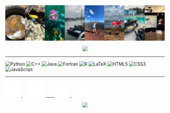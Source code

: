 
<img src="https://github.com/hananniesen/hananniesen/blob/main/collage.png">
<p align="center">
  <img src="https://capsule-render.vercel.app/api?type=waving&height=250&color=4169E1&text=Anne%20Hansen&fontColor=FFFFFF&fontSize=70&desc=Physical%20Oceanography%20and%20Marine%20Engineering%20Researcher&fontAlignY=30&section=header&fontAlign=50&descAlign=50&animation=fadeIn&descAlignY=50"/>
</p>

---
![Python](https://img.shields.io/badge/python-3670A0?style=for-the-badge&logo=python&logoColor=ffdd54)
![C++](https://img.shields.io/badge/c++-%2300599C.svg?style=for-the-badge&logo=c%2B%2B&logoColor=white)
![Java](https://img.shields.io/badge/java-%23ED8B00.svg?style=for-the-badge&logo=openjdk&logoColor=white)
![Fortran](https://img.shields.io/badge/Fortran-%23734F96.svg?style=for-the-badge&logo=fortran&logoColor=white)
![R](https://img.shields.io/badge/r-%23276DC3.svg?style=for-the-badge&logo=r&logoColor=white)
![LaTeX](https://img.shields.io/badge/latex-%23008080.svg?style=for-the-badge&logo=latex&logoColor=white)
![HTML5](https://img.shields.io/badge/html5-%23E34F26.svg?style=for-the-badge&logo=html5&logoColor=white)
![CSS3](https://img.shields.io/badge/css3-%231572B6.svg?style=for-the-badge&logo=css3&logoColor=white)
![JavaScript](https://img.shields.io/badge/javascript-%23323330.svg?style=for-the-badge&logo=javascript&logoColor=%23F7DF1E)

---


<div>
  <a href="https://www.linkedin.com/in/anne-hansen/"> 
    <img src="https://github.com/hananniesen/hananniesen/blob/main/linkedin-brands.svg" width="50" height="50">
  </a>
  &nbsp;  &nbsp;  &nbsp;  
  <a href="https://bsky.app/profile/hananniesen.bsky.social">
    <img src="https://github.com/hananniesen/hananniesen/blob/main/bluesky-brands.svg" width="50" height="50">
  <a href="https://medium.com/@hananniesen">
  &nbsp;  &nbsp;  &nbsp;  
    <img src="https://github.com/hananniesen/hananniesen/blob/main/medium-brands.svg" width="50" height="50">
  </a>
  &nbsp;  &nbsp;  &nbsp;  
  <a href="https://orcid.org/0009-0000-7768-8665">
    <img src="https://github.com/hananniesen/hananniesen/blob/main/orcid-brands.svg" width="50" height="50">
  </a>
</div>

<p align="center">
  <img src="https://capsule-render.vercel.app/api?type=waving&height=150&color=4169E1&fontColor=FFFFFF&fontSize=70&fontAlignY=40&section=footer&fontAlign=50&descAlign=50&animation=fadeIn&descAlignY=55"/>
</p>

<!--
**hananniesen/hananniesen** is a ✨ _special_ ✨ repository because its `README.md` (this file) appears on your GitHub profile.

Here are some ideas to get you started:

- 🔭 I’m currently working on ...
- 🌱 I’m currently learning ...
- 👯 I’m looking to collaborate on ...
- 🤔 I’m looking for help with ...
- 💬 Ask me about ...
- 📫 How to reach me: ...
- 😄 Pronouns: ...
- ⚡ Fun fact: ...
-->
